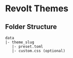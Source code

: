 # Revolt Themes

## Folder Structure

```
data
|- theme_slug
   |- preset.toml
   |- custom.css (optional)
```
